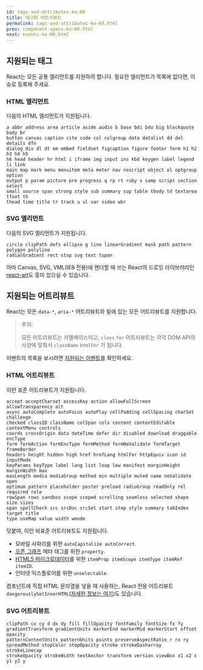 ```yaml
---
id: tags-and-attributes-ko-KR
title: 태그와 어트리뷰트
permalink: tags-and-attributes-ko-KR.html
prev: component-specs-ko-KR.html
next: events-ko-KR.html
---
```


## 지원되는 태그

React는 모든 공통 엘리먼트를 지원하려 합니다. 필요한 엘리먼트가 목록에 없다면, 이슈로 등록해 주세요.

### HTML 엘리먼트

다음의 HTML 엘리먼트가 지원됩니다.

```
a abbr address area article aside audio b base bdi bdo big blockquote body br
button canvas caption cite code col colgroup data datalist dd del details dfn
dialog div dl dt em embed fieldset figcaption figure footer form h1 h2 h3 h4 h5
h6 head header hr html i iframe img input ins kbd keygen label legend li link
main map mark menu menuitem meta meter nav noscript object ol optgroup option
output p param picture pre progress q rp rt ruby s samp script section select
small source span strong style sub summary sup table tbody td textarea tfoot th
thead time title tr track u ul var video wbr
```

### SVG 엘리먼트

다음의 SVG 엘리먼트가 지원됩니다.

```
circle clipPath defs ellipse g line linearGradient mask path pattern polygon polyline
radialGradient rect stop svg text tspan
```

아마 Canvas, SVG, VML(IE8 전용)에 렌더할 때 쓰는 React의 드로잉 라이브러리인 [react-art](https://github.com/facebook/react-art)도 흥미 있으실 수 있습니다.


## 지원되는 어트리뷰트

React는 모든 `data-*`, `aria-*` 어트리뷰트와 밑에 있는 모든 어트리뷰트를 지원합니다.

> 주의:
>
> 모든 어트리뷰트는 카멜케이스이고, `class` `for` 어트리뷰트는 각각  DOM API의 사양에 맞춰서 `className` `htmlFor` 가 됩니다.

이벤트의 목록을 보시려면 [지원되는 이벤트](/react/docs/events-ko-KR.html)를 확인하세요.

### HTML 어트리뷰트

이런 표준 어트리뷰트가 지원됩니다.

```
accept acceptCharset accessKey action allowFullScreen allowTransparency alt
async autoComplete autoFocus autoPlay cellPadding cellSpacing charSet challenge
checked classID className colSpan cols content contentEditable contextMenu controls
coords crossOrigin data dateTime defer dir disabled download draggable encType
form formAction formEncType formMethod formNoValidate formTarget frameBorder
headers height hidden high href hrefLang htmlFor httpEquiv icon id inputMode
keyParams keyType label lang list loop low manifest marginHeight marginWidth max
maxLength media mediaGroup method min multiple muted name noValidate open
optimum pattern placeholder poster preload radioGroup readOnly rel required role
rowSpan rows sandbox scope scoped scrolling seamless selected shape size sizes
span spellCheck src srcDoc srcSet start step style summary tabIndex target title
type useMap value width wmode
```

덧붙여, 이런 비표준 어트리뷰트도 지원됩니다.

- 모바일 사파리를 위한 `autoCapitalize autoCorrect`.
- [오픈 그래프](http://ogp.me/) 메타 태그를 위한 `property`.
- [HTML5 마이크로데이터](http://schema.org/docs/gs.html)를 위한 `itemProp itemScope itemType itemRef itemID`.
- 인터넷 익스플로어를 위한 `unselectable`.

컴포넌트에 직접 HTML 문자열을 넣을 때 사용하는, React 전용 어트리뷰트 `dangerouslySetInnerHTML`([자세한 정보는 여기](/react/docs/special-non-dom-attributes-ko-KR.html))도 있습니다.

### SVG 어트리뷰트

```
clipPath cx cy d dx dy fill fillOpacity fontFamily fontSize fx fy
gradientTransform gradientUnits markerEnd markerMid markerStart offset opacity
patternContentUnits patternUnits points preserveAspectRatio r rx ry
spreadMethod stopColor stopOpacity stroke strokeDasharray strokeLinecap
strokeOpacity strokeWidth textAnchor transform version viewBox x1 x2 x y1 y2 y
```
